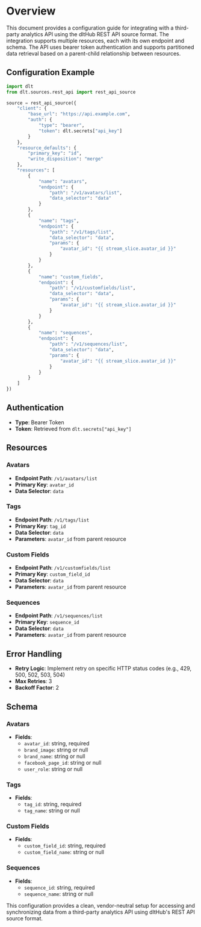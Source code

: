# Overview

This document provides a configuration guide for integrating with a third-party analytics API using the dltHub REST API source format. The integration supports multiple resources, each with its own endpoint and schema. The API uses bearer token authentication and supports partitioned data retrieval based on a parent-child relationship between resources.

## Configuration Example

```python
import dlt
from dlt.sources.rest_api import rest_api_source

source = rest_api_source({
    "client": {
        "base_url": "https://api.example.com",
        "auth": {
            "type": "bearer",
            "token": dlt.secrets["api_key"]
        }
    },
    "resource_defaults": {
        "primary_key": "id",
        "write_disposition": "merge"
    },
    "resources": [
        {
            "name": "avatars",
            "endpoint": {
                "path": "/v1/avatars/list",
                "data_selector": "data"
            }
        },
        {
            "name": "tags",
            "endpoint": {
                "path": "/v1/tags/list",
                "data_selector": "data",
                "params": {
                    "avatar_id": "{{ stream_slice.avatar_id }}"
                }
            }
        },
        {
            "name": "custom_fields",
            "endpoint": {
                "path": "/v1/customfields/list",
                "data_selector": "data",
                "params": {
                    "avatar_id": "{{ stream_slice.avatar_id }}"
                }
            }
        },
        {
            "name": "sequences",
            "endpoint": {
                "path": "/v1/sequences/list",
                "data_selector": "data",
                "params": {
                    "avatar_id": "{{ stream_slice.avatar_id }}"
                }
            }
        }
    ]
})
```

## Authentication

- **Type**: Bearer Token
- **Token**: Retrieved from `dlt.secrets["api_key"]`

## Resources

### Avatars
- **Endpoint Path**: `/v1/avatars/list`
- **Primary Key**: `avatar_id`
- **Data Selector**: `data`

### Tags
- **Endpoint Path**: `/v1/tags/list`
- **Primary Key**: `tag_id`
- **Data Selector**: `data`
- **Parameters**: `avatar_id` from parent resource

### Custom Fields
- **Endpoint Path**: `/v1/customfields/list`
- **Primary Key**: `custom_field_id`
- **Data Selector**: `data`
- **Parameters**: `avatar_id` from parent resource

### Sequences
- **Endpoint Path**: `/v1/sequences/list`
- **Primary Key**: `sequence_id`
- **Data Selector**: `data`
- **Parameters**: `avatar_id` from parent resource

## Error Handling

- **Retry Logic**: Implement retry on specific HTTP status codes (e.g., 429, 500, 502, 503, 504)
- **Max Retries**: 3
- **Backoff Factor**: 2

## Schema

### Avatars
- **Fields**:
  - `avatar_id`: string, required
  - `brand_image`: string or null
  - `brand_name`: string or null
  - `facebook_page_id`: string or null
  - `user_role`: string or null

### Tags
- **Fields**:
  - `tag_id`: string, required
  - `tag_name`: string or null

### Custom Fields
- **Fields**:
  - `custom_field_id`: string, required
  - `custom_field_name`: string or null

### Sequences
- **Fields**:
  - `sequence_id`: string, required
  - `sequence_name`: string or null

This configuration provides a clean, vendor-neutral setup for accessing and synchronizing data from a third-party analytics API using dltHub's REST API source format.